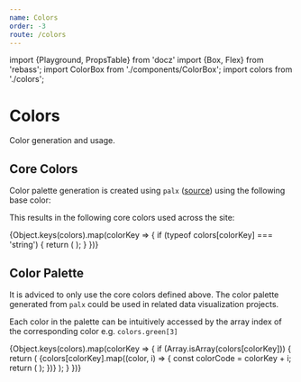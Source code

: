 ```yaml
---
name: Colors
order: -3
route: /colors
---
```


import {Playground, PropsTable} from 'docz'
import {Box, Flex} from 'rebass';
import ColorBox from './components/ColorBox';
import colors from './colors';

# Colors

Color generation and usage.

## Core Colors

Color palette generation is created using `palx` ([source](https://github.com/jxnblk/palx)) using the following base color:
<ColorBox color={colors.base} label="base" />

This results in the following core colors used across the site:

<Playground>
  <Flex>
    {Object.keys(colors).map(colorKey => {
      if (typeof colors[colorKey] === 'string') {
        return (
          <ColorBox
            key={colorKey}
            color={colorKey}
            label={colorKey}
          />
        );
      }
    })}
  </Flex>
</Playground>

## Color Palette

It is adviced to only use the core colors defined above. The color palette generated from `palx` could be used in related data visualization projects.

Each color in the palette can be intuitively accessed by the array index of the corresponding color e.g. `colors.green[3]`

<Playground>
  <Box>
    {Object.keys(colors).map(colorKey => {
      if (Array.isArray(colors[colorKey])) {
        return (
          <Flex key={colorKey}>
            {colors[colorKey].map((color, i) => {
              const colorCode = colorKey + i;
              return (
                <ColorBox
                  key={colorCode}
                  color={colorCode}
                  label={colorCode}
                />
              );
            })}
          </Flex>
        );
      }
    })}
  </Box>
</Playground>

